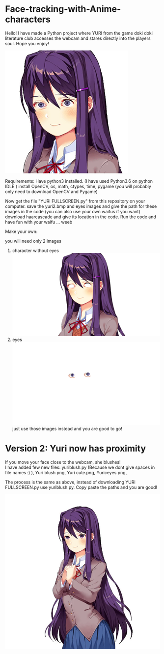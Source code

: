 # Face-tracking-with-Anime-characters
Hello! I have made a Python project where YURI from the game doki doki literature club accesses the webcam and stares directly into the players soul. Hope you enjoy!

![yuri](demo.gif)

Requirements:
  Have python3 installed. (I have used Python3.6 on python IDLE )
  install OpenCV, os, math, ctypes, time, pygame (you will probably only need to download OpenCV and Pygame)
  
Now get the file "YURI FULLSCREEN.py" from this repository on your computer.
save the yuri2.bmp and eyes images and give the path for these images in the code (you can also use your own waifus if you want)
download haarcascade and give its location in the code.
Run the code and have fun with your waifu ... weeb

Make your own:

you will need only 2 images
1) character without eyes
![yuriwoeyes](yuri2.bmp)
2) eyes
![eyes](eyes.png)
 just use those images instead and you are good to go!

<h1>Version 2: Yuri now has proximity </h1>
<p>
  If you move your face close to the webcam, she blushes!
  <br>
  I have added few new files: 
  yuriblush.py (Because we dont give spaces in file names :) ),
  Yuri blush.png,
  Yuri cute.png,
  Yuriceyes.png,

  The process is the same as above, instead of downloading YURI FULLSCREEN.py use yuriblush.py. Copy paste the paths and you are good!
</p>

![yuri cute](demo_blush.gif)
